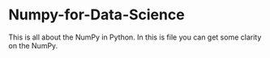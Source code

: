 # Numpy-for-Data-Science
This is all about the NumPy in Python. In this is file you can get some clarity on the NumPy. 
